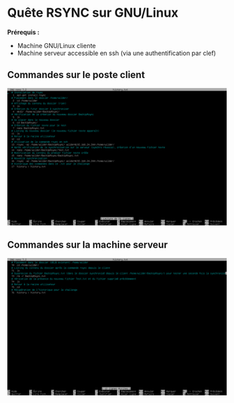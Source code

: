 # Quête RSYNC sur GNU/Linux

**Prérequis :**  

- Machine GNU/Linux cliente  
- Machine serveur accessible en ssh (via une authentification par clef)   


## Commandes sur le poste client
![vmware_4ysQDqRtzi.png](https://github.com/Skchaper/RsyncQuest/blob/main/Screens/vmware_4ysQDqRtzi.png)

## Commandes sur la machine serveur
![vmware_6BsgMNMyy1.png](https://github.com/Skchaper/RsyncQuest/blob/main/Screens/vmware_6BsgMNMyy1.png)

